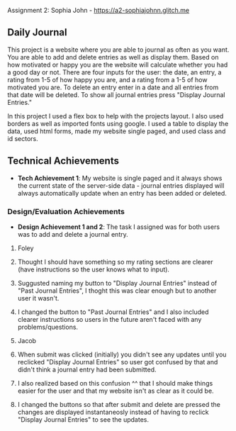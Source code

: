 Assignment 2: Sophia John - https://a2-sophiajohnn.glitch.me

## Daily Journal
This project is a website where you are able to journal as often as you want. You are able to add and delete entries as well as display them. Based on how motivated or happy you are
the website will calculate whether you had a good day or not.
There are four inputs for the user: the date, an entry, a rating from 1-5 of how happy you are, and a rating from a 1-5 of how motivated you are. To delete an entry enter in a date and all entries from that date will be deleted. To show all journal entries press "Display Journal Entries."

In this project I used a flex box to help with the projects layout. I also used borders as well as imported fonts using google. I used a table to display the data, used html forms, made my website single paged, and used class and id sectors.

## Technical Achievements
- **Tech Achievement 1**: My website is single paged and it always shows the current state of the server-side data - journal entries displayed will always automatically update when an entry has been added or deleted. 

### Design/Evaluation Achievements
- **Design Achievement 1 and 2**: The task I assigned was for both users was to add and delete a journal entry.

1. Foley
2. Thought I should have something so my rating sections are clearer (have instructions so the user knows what to input).
3. Suggusted naming my button to "Display Journal Entries" instead of "Past Journal Entries", I thoght this was clear enough but to another user it wasn't. 
4. I changed the button to "Past Journal Entries" and I also included clearer instructions so users in the future aren't faced with any problems/questions.


1. Jacob
2. When submit was clicked (initially) you didn't see any updates until you reclicked "Display Journal Entries" so user got confused by that and didn't think a journal entry had been submitted.
3. I also realized based on this confusion ^^ that I should make things easier for the user and that my website isn't as clear as it could be.
4. I changed the buttons so that after submit and delete are pressed the changes are displayed instantaneosly instead of having to reclick "Display Journal Entries" to see the updates.



